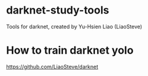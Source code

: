 # darknet-study-tools
Tools for darknet, created by Yu-Hsien Liao (LiaoSteve)
# How to train darknet yolo
https://github.com/LiaoSteve/darknet
